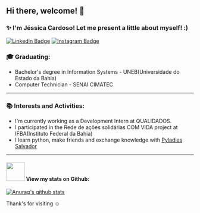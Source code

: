 ## Hi there, welcome! :wave:

### :sparkles: I'm Jéssica Cardoso! Let me present a little about myself! :)
[![Linkedin Badge](https://img.shields.io/badge/LinkedIn-0077B5?style=for-the-badge&logo=linkedin&logoColor=white&link=https://www.linkedin.com/in/jessicacardoso1/)](https://www.linkedin.com/in/jessicacardoso1/)
[![Instagram Badge](https://img.shields.io/badge/Instagram-E4405F?style=for-the-badge&logo=instagram&logoColor=white&link=https://www.instagram.com/_jejel/)](https://www.instagram.com/_jejel/)

### :mortar_board: Graduating: 
* Bachelor's degree in Information Systems - UNEB(Universidade do Estado da Bahia)
* Computer Technician - SENAI CIMATEC
----

### :books: Interests and Activities:
* I'm currently working as a Development Intern at QUALIDADOS.
* I participated in the Rede de ações solidárias COM VIDA project at IFBA(Instituto Federal da Bahia)
* I learn python, make friends and exchange knowledge with [Pyladies Salvador](https://github.com/PyLadiesSalvador)
----


#### <img src="https://media.giphy.com/media/VgCDAzcKvsR6OM0uWg/giphy.gif" width="50"> View my stats on Github:
 
[![Anurag's github stats](https://github-readme-stats.vercel.app/api?username=jessicacardoso1&show_icons=true)](https://github.com/jessicacardoso1/github-readme-stats)

Thank's for visiting :relaxed:
